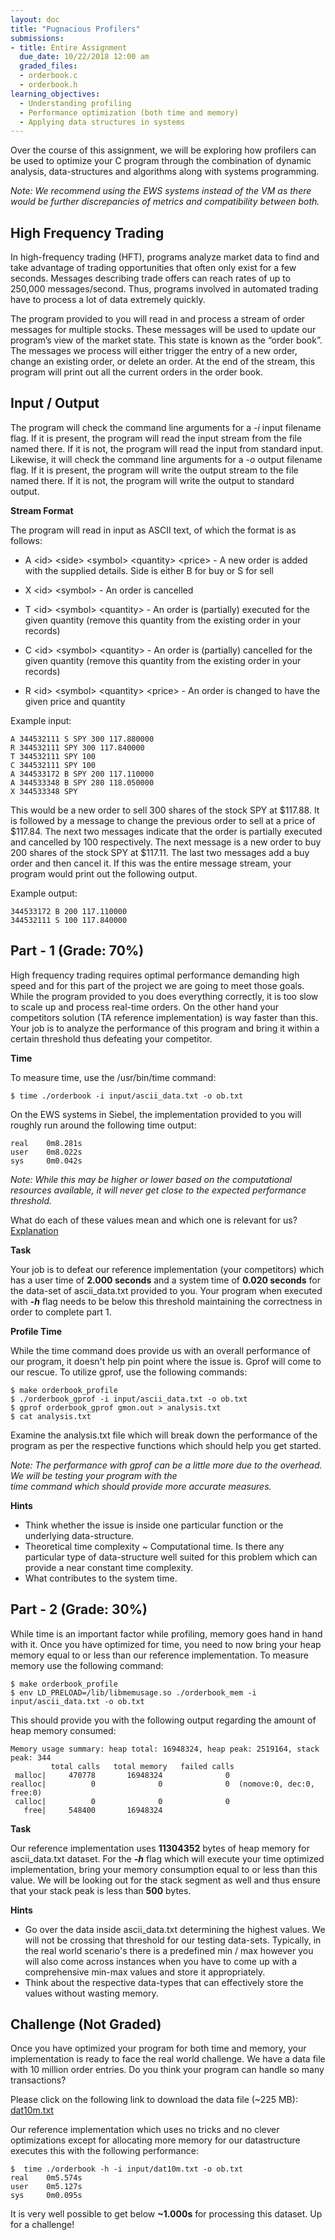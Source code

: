 ```yaml
---
layout: doc
title: "Pugnacious Profilers"
submissions:
- title: Entire Assignment
  due_date: 10/22/2018 12:00 am
  graded_files:
  - orderbook.c
  - orderbook.h
learning_objectives:
  - Understanding profiling
  - Performance optimization (both time and memory)
  - Applying data structures in systems
---
```


Over the course of this assignment, we will be exploring how profilers can be used to optimize your C program through 
the combination of dynamic analysis, data-structures and algorithms along with systems programming. 

*Note: We recommend using the EWS systems instead of the VM as there would be further discrepancies of metrics and 
compatibility between both.*

## High Frequency Trading
In high-frequency trading (HFT), programs analyze market data to find and take advantage of trading opportunities that 
often only exist for a few seconds. Messages describing trade offers can reach rates of up to 250,000 messages/second.
Thus, programs involved in automated trading have to process a lot of data extremely quickly.

The program provided to you will read in and process a stream of order messages for multiple stocks. These messages will 
be used to update our program’s view of the market state. This state is known as the “order book”. The messages we 
process will either trigger the entry of a new order, change an existing order, or delete an order. 
At the end of the stream, this program will print out all the current orders in the order book.

## Input / Output
The program will check the command line arguments for a *-i* input filename flag. If it is present, the program will read 
the input stream from the file named there. If it is not, the program will read the input from standard input. 
Likewise, it will check the command line arguments for a *-o* output filename flag. If it is present, the program will 
write the output stream to the file named there. If it is not, the program will write the output to standard output.

**Stream Format**

The program will read in input as ASCII text, of which the format is as follows:

+ A \<id> \<side> \<symbol> \<quantity> \<price> - A new order is added with the supplied details.
  Side is either B for buy or S for sell
  
+ X \<id> \<symbol> - An order is cancelled
 
+ T \<id> \<symbol> \<quantity> - An order is (partially) executed for the given quantity (remove this
quantity from the existing order in your records)

+ C \<id> \<symbol> \<quantity> - An order is (partially) cancelled for the given quantity (remove this
quantity from the existing order in your records)

+ R \<id> \<symbol> \<quantity> \<price> - An order is changed to have the given price and quantity

Example input:
```
A 344532111 S SPY 300 117.880000
R 344532111 SPY 300 117.840000
T 344532111 SPY 100
C 344532111 SPY 100
A 344533172 B SPY 200 117.110000
A 344533348 B SPY 280 118.050000
X 344533348 SPY
```

This would be a new order to sell 300 shares of the stock SPY at $117.88. It is followed by a message to change the 
previous order to sell at a price of $117.84. The next two messages indicate that the order is partially executed and 
cancelled by 100 respectively. The next message is a new order to buy 200 shares of the stock SPY at $117.11. The last
two messages add a buy order and then cancel it. If this was the entire message stream, your program would print out the 
following output.

Example output:
```
344533172 B 200 117.110000
344532111 S 100 117.840000
```

## Part - 1 (Grade: 70%)
High frequency trading requires optimal performance demanding high speed and for this part of the project we are going
to meet those goals. While the program provided to you does everything correctly, it is too slow to scale up and process 
real-time orders. On the other hand your competitors solution (TA reference implementation) is way faster than this.   
Your job is to analyze the performance of this program and bring it within a certain threshold thus defeating your 
competitor.

**Time**

To measure time, use the /usr/bin/time command: 
```
$ time ./orderbook -i input/ascii_data.txt -o ob.txt
```

On the EWS systems in Siebel, the implementation provided to you will roughly run around the following time output:
```
real    0m8.281s
user    0m8.022s
sys     0m0.042s
```

*Note: While this may be higher or lower based on the computational resources available, it will never get close to the
expected performance threshold.*

What do each of these values mean and which one is relevant for us? 
[Explanation](https://stackoverflow.com/questions/556405/what-do-real-user-and-sys-mean-in-the-output-of-time1/556411) <br/>

**Task**

Your job is to defeat our reference implementation (your competitors) which has a user time of **2.000 seconds** and 
a system time of **0.020 seconds** for the data-set of ascii_data.txt provided to you. Your program when executed with 
**_-h_** flag needs to be below this threshold maintaining the correctness in order to complete part 1.

**Profile Time**

While the time command does provide us with an overall performance of our program, it doesn't help pin point where the 
issue is. Gprof will come to our rescue. To utilize gprof, use the following commands:

```
$ make orderbook_profile
$ ./orderbook_gprof -i input/ascii_data.txt -o ob.txt
$ gprof orderbook_gprof gmon.out > analysis.txt
$ cat analysis.txt
``` 

Examine the analysis.txt file which will break down the performance of the program as per the respective functions which
should help you get started. 

*Note: The performance with gprof can be a little more due to the overhead. We will be testing your program with the \
time command which should provide more accurate measures.*

**Hints**
- Think whether the issue is inside one particular function or the underlying data-structure. 
- Theoretical time complexity ~ Computational time. Is there any particular type of data-structure well suited for this 
problem which can provide a near constant time complexity.
- What contributes to the system time. 

## Part - 2 (Grade: 30%)
While time is an important factor while profiling, memory goes hand in hand with it. Once you have optimized for time, 
you need to now bring your heap memory equal to or less than our reference implementation. To measure memory use the 
following command:

``` 
$ make orderbook_profile
$ env LD_PRELOAD=/lib/libmemusage.so ./orderbook_mem -i input/ascii_data.txt -o ob.txt
```

This should provide you with the following output regarding the amount of heap memory consumed:
```
Memory usage summary: heap total: 16948324, heap peak: 2519164, stack peak: 344
         total calls   total memory   failed calls
 malloc|     470778       16948324              0
realloc|          0              0              0  (nomove:0, dec:0, free:0)
 calloc|          0              0              0
   free|     548400       16948324
```

**Task**

Our reference implementation uses **11304352** bytes of heap memory for ascii_data.txt dataset. For the **_-h_** flag which will 
execute your time optimized implementation, bring your memory consumption equal to or less than this value. We will be looking 
out for the stack segment as well and thus ensure that your stack peak is less than **500** bytes.

**Hints**
- Go over the data inside ascii_data.txt determining the highest values. We will not be crossing that threshold for our 
testing data-sets. Typically, in the real world scenario's there is a predefined min / max however you will also come 
across instances when you have to come up with a comprehensive min-max values and store it appropriately.
- Think about the respective data-types that can effectively store the values without wasting memory.


## Challenge (Not Graded)
Once you have optimized your program for both time and memory, your implementation is ready to face the real world challenge. 
We have a data file with 10 million order entries. Do you think your program can handle so many transactions?

Please click on the following link to download the data file (~225 MB): [dat10m.txt](https://drive.google.com/file/d/1Km9UF0DLtsl4Zq3oYp5Af5EVg262JG3S/view?usp=sharing)

Our reference implementation which uses no tricks and no clever optimizations except for allocating more memory for our 
datastructure executes this with the following performance:
```
$  time ./orderbook -h -i input/dat10m.txt -o ob.txt
real    0m5.574s
user    0m5.127s
sys     0m0.095s
```

It is very well possible to get below **~1.000s** for processing this dataset. Up for a challenge!




